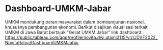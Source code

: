 # Dashboard-UMKM-Jabar
UMKM mendukung peran masyarakat dalam pembangunan nasional, khususnya pembangunan ekonomi. Berikut disajikan visualisasi terkait UMKM di Jawa Barat bertajuk "Geliat UMKM Jabar"
link dashboard : https://public.tableau.com/app/profile/novita.dwi.utami2115/viz/JDVF2022_NovitaRatna/DashboardUMKMJabar
